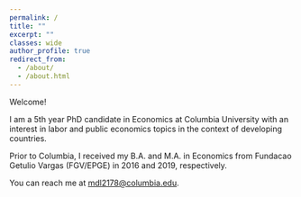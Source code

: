 ```yaml
---
permalink: /
title: ""
excerpt: ""
classes: wide
author_profile: true
redirect_from: 
  - /about/
  - /about.html
---
```


Welcome! 

I am a 5th year PhD candidate in Economics at Columbia University with an interest in labor and public economics topics in the context of developing countries. 

Prior to Columbia, I received my B.A. and M.A. in Economics from Fundacao Getulio Vargas (FGV/EPGE) in 2016 and 2019, respectively. 

You can reach me at [mdl2178@columbia.edu](mailto:mdl2178@columbia.edu). 
